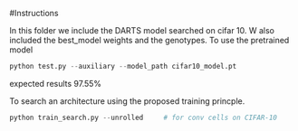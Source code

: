
#Instructions

In this folder we include the DARTS model searched on cifar 10.
W also included the best_model weights and the genotypes.
 To use the pretrained model 
 
```python
python test.py --auxiliary --model_path cifar10_model.pt
```
expected results 97.55%

To search an architecture using the proposed training princple.
```python
python train_search.py --unrolled     # for conv cells on CIFAR-10

